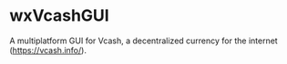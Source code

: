 # wxVcashGUI
A multiplatform GUI for Vcash, a decentralized currency for the internet (https://vcash.info/).


